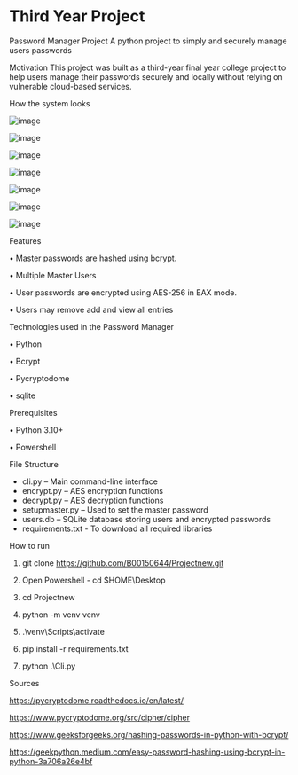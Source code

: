 # Third Year Project

Password Manager Project
A python project to simply and securely manage users passwords 

Motivation
This project was built as a third-year final year college project to help users manage their passwords securely and locally without relying on vulnerable cloud-based services.

How the system looks 

![image](https://github.com/user-attachments/assets/bdd515a7-135f-4b4f-9f7d-f6a06ed9227a)

![image](https://github.com/user-attachments/assets/a80b566b-284c-4e39-bddf-5ed83b8b9605)

![image](https://github.com/user-attachments/assets/24122ff4-63ba-451e-b281-c77ac52d789d)

![image](https://github.com/user-attachments/assets/332a08e7-8a68-4bee-bf1f-de36fdf390cd)

![image](https://github.com/user-attachments/assets/984eb048-7588-4787-92f9-f66369a8939e)

![image](https://github.com/user-attachments/assets/53df9e58-c747-4a6e-8062-d252f10bda20)

![image](https://github.com/user-attachments/assets/90d689f0-14c2-434c-a1a8-98928a90ff32)

Features

•	Master passwords are hashed using bcrypt.

•	Multiple Master Users

•	User passwords are encrypted using AES-256 in EAX mode.

•	Users may remove add and view all entries

Technologies used in the Password Manager

•	Python 

•	Bcrypt

•	Pycryptodome

•	sqlite


Prerequisites

•	Python 3.10+

•	Powershell

File Structure
- cli.py – Main command-line interface
- encrypt.py – AES encryption functions
- decrypt.py – AES decryption functions
- setupmaster.py – Used to set the master password
- users.db – SQLite database storing users and encrypted passwords
- requirements.txt - To download all required libraries

How to run

1.	git clone https://github.com/B00150644/Projectnew.git

2.	Open Powershell - cd $HOME\Desktop

3.	cd Projectnew

4.	python -m venv venv

5.	.\venv\Scripts\activate

6.	pip install -r requirements.txt

7.	python .\Cli.py

Sources 

https://pycryptodome.readthedocs.io/en/latest/

https://www.pycryptodome.org/src/cipher/cipher

https://www.geeksforgeeks.org/hashing-passwords-in-python-with-bcrypt/

https://geekpython.medium.com/easy-password-hashing-using-bcrypt-in-python-3a706a26e4bf
